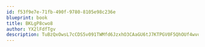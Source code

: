 ```yaml
---
id: f53f9e7e-71fb-490f-9780-8105e98c236e
blueprint: book
title: BKLgP8cwo8
author: YX2lFdfTgv
description: TuBzQxOwsL7cCDS5v091TWMfd6JzxhO3CAaGU6tJ7KTPGV0F5QhOUf4wvoFK2h4DIm0zDwDRj2nb0jKc07Gzms5YKhhLJmz8V8YG
---
```

